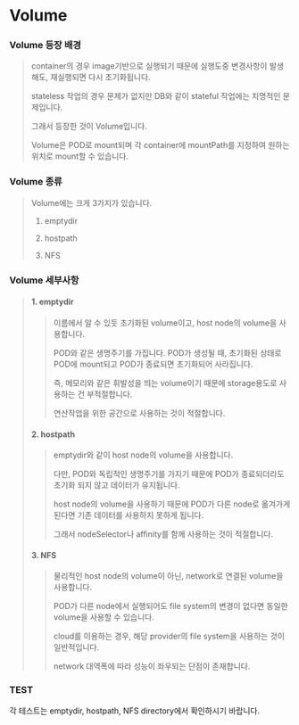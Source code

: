 # Volume

### Volume 등장 배경
>
> container의 경우 image기반으로 실행되기 때문에 실행도중 변경사항이 발생해도, 재실행되면 다시 초기화됩니다.
>
> stateless 작업의 경우 문제가 없지만 DB와 같이 stateful 작업에는 치명적인 문제입니다.
> 
> 그래서 등장한 것이 Volume입니다.
>
> Volume은 POD로 mount되며 각 container에 mountPath를 지정하여 원하는 위치로 mount할 수 있습니다.

### Volume 종류
>
> Volume에는 크게 3가지가 있습니다.
>
> 1. emptydir
>
>
>
> 2. hostpath
>
>
>
>
> 3.  NFS
>
>
>
>

### Volume 세부사항
>
> #### 1. emptydir
> 
> >
> > 이름에서 알 수 있듯 초기화된 volume이고, host node의 volume을 사용합니다.
> >
> > POD와 같은 생명주기를 가집니다. POD가 생성될 때, 초기화된 상태로 POD에 mount되고 POD가 종료되면 초기화되어 사라집니다.
> > 
> > 즉, 메모리와 같은 휘발성을 띄는 volume이기 때문에 storage용도로 사용하는 건 부적절합니다.
> > 
> > 연산작업을 위한 공간으로 사용하는 것이 적절합니다.
> > 
> 
> #### 2. hostpath
> 
> >
> > emptydir와 같이 host node의 volume을 사용합니다.
> >
> > 다만, POD와 독립적인 생명주기를 가지기 때문에 POD가 종료되더라도 초기화 되지 않고 데이터가 유지됩니다.
> >
> > host node의 volume을 사용하기 때문에 POD가 다른 node로 옮겨가게 된다면 기존 데이터를 사용하지 못하게 됩니다.
> >
> > 그래서 nodeSelector나 affinity를 함께 사용하는 것이 적절합니다.
> >
> 
> #### 3. NFS
> 
> > 
> > 물리적인 host node의 volume이 아닌, network로 연결된 volume을 사용합니다.
> > 
> > POD가 다른 node에서 실행되어도 file system의 변경이 없다면 동일한 volume을 사용할 수 있습니다.
> > 
> > cloud를 이용하는 경우, 해당 provider의 file system을 사용하는 것이 일반적입니다.
> > 
> > network 대역폭에 따라 성능이 좌우되는 단점이 존재합니다.
> > 
> > 

### TEST

각 테스트는 emptydir, hostpath, NFS directory에서 확인하시기 바랍니다.

